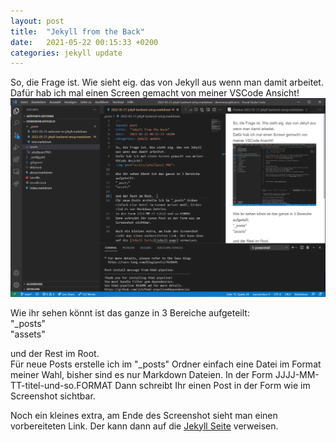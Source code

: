 ```yaml
---
layout: post
title:  "Jekyll from the Back"
date:   2021-05-22 00:15:33 +0200
categories: jekyll update
---
```

So, die Frage ist. Wie sieht eig. das von Jekyll aus wenn man damit arbeitet. 
Dafür hab ich mal einen Screen gemacht von meiner VSCode Ansicht!  
![My helpful screenshot](/assets/jekyllpost1.PNG)

Wie ihr sehen könnt ist das ganze in 3 Bereiche aufgeteilt:  
"_posts"  
"assets"  

und der Rest im Root.  
Für neue Posts erstelle ich im "_posts" Ordner einfach eine Datei im Format meiner Wahl, bisher sind es nur Markdown Dateien. 
In der Form JJJJ-MM-TT-titel-und-so.FORMAT 
Dann schreibt Ihr einen Post in der Form wie im Screenshot sichtbar.

Noch ein kleines extra, am Ende des Screenshot sieht man einen vorbereiteten Link. Der kann dann auf die [Jekyll Seite][jekyll-page] verweisen.



[jekyll-page]: https://jekyllrb.com/
